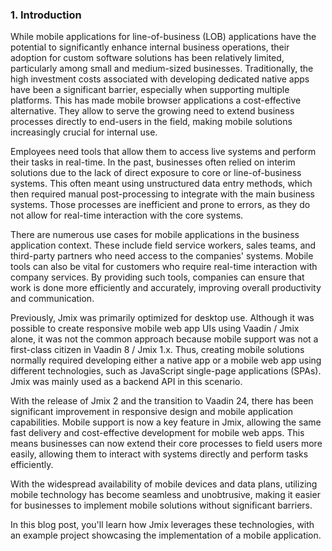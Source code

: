 ### 1. Introduction

While mobile applications for line-of-business (LOB) applications have the potential to significantly enhance internal business operations, their adoption for custom software solutions has been relatively limited, particularly among small and medium-sized businesses. Traditionally, the high investment costs associated with developing dedicated native apps have been a significant barrier, especially when supporting multiple platforms. This has made mobile browser applications a cost-effective alternative. They allow to serve the growing need to extend business processes directly to end-users in the field, making mobile solutions increasingly crucial for internal use.

Employees need tools that allow them to access live systems and perform their tasks in real-time. In the past, businesses often relied on interim solutions due to the lack of direct exposure to core or line-of-business systems. This often meant using unstructured data entry methods, which then required manual post-processing to integrate with the main business systems. Those processes are inefficient and prone to errors, as they do not allow for real-time interaction with the core systems.

There are numerous use cases for mobile applications in the business application context. These include field service workers, sales teams, and third-party partners who need access to the companies' systems. Mobile tools can also be vital for customers who require real-time interaction with company services. By providing such tools, companies can ensure that work is done more efficiently and accurately, improving overall productivity and communication.

Previously, Jmix was primarily optimized for desktop use. Although it was possible to create responsive mobile web app UIs using Vaadin / Jmix alone, it was not the common approach because mobile support was not a first-class citizen in Vaadin 8 / Jmix 1.x. Thus, creating mobile solutions normally required developing either a native app or a mobile web app using different technologies, such as JavaScript single-page applications (SPAs). Jmix was mainly used as a backend API in this scenario.

With the release of Jmix 2 and the transition to Vaadin 24, there has been significant improvement in responsive design and mobile application capabilities. Mobile support is now a key feature in Jmix, allowing the same fast delivery and cost-effective development for mobile web apps. This means businesses can now extend their core processes to field users more easily, allowing them to interact with systems directly and perform tasks efficiently.

With the widespread availability of mobile devices and data plans, utilizing mobile technology has become seamless and unobtrusive, making it easier for businesses to implement mobile solutions without significant barriers.

In this blog post, you'll learn how Jmix leverages these technologies, with an example project showcasing the implementation of a mobile application.